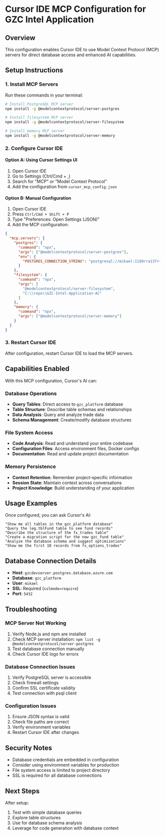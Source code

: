 # Cursor IDE MCP Configuration for GZC Intel Application

## Overview
This configuration enables Cursor IDE to use Model Context Protocol (MCP) servers for direct database access and enhanced AI capabilities.

## Setup Instructions

### 1. Install MCP Servers
Run these commands in your terminal:

```bash
# Install PostgreSQL MCP server
npm install -g @modelcontextprotocol/server-postgres

# Install filesystem MCP server
npm install -g @modelcontextprotocol/server-filesystem

# Install memory MCP server
npm install -g @modelcontextprotocol/server-memory
```

### 2. Configure Cursor IDE

#### Option A: Using Cursor Settings UI
1. Open Cursor IDE
2. Go to Settings (Ctrl/Cmd + ,)
3. Search for "MCP" or "Model Context Protocol"
4. Add the configuration from `cursor_mcp_config.json`

#### Option B: Manual Configuration
1. Open Cursor IDE
2. Press `Ctrl/Cmd + Shift + P`
3. Type "Preferences: Open Settings (JSON)"
4. Add the MCP configuration:

```json
{
  "mcp.servers": {
    "postgres": {
      "command": "npx",
      "args": ["@modelcontextprotocol/server-postgres"],
      "env": {
        "POSTGRES_CONNECTION_STRING": "postgresql://mikael:Ii89rra137+*@gzcdevserver.postgres.database.azure.com:5432/gzc_platform?sslmode=require"
      }
    },
    "filesystem": {
      "command": "npx",
      "args": [
        "@modelcontextprotocol/server-filesystem",
        "C:\\repo\\GZC-Intel-Application-AC"
      ]
    },
    "memory": {
      "command": "npx",
      "args": ["@modelcontextprotocol/server-memory"]
    }
  }
}
```

### 3. Restart Cursor IDE
After configuration, restart Cursor IDE to load the MCP servers.

## Capabilities Enabled

With this MCP configuration, Cursor's AI can:

### Database Operations
- **Query Tables**: Direct access to `gzc_platform` database
- **Table Structure**: Describe table schemas and relationships
- **Data Analysis**: Query and analyze trade data
- **Schema Management**: Create/modify database structures

### File System Access
- **Code Analysis**: Read and understand your entire codebase
- **Configuration Files**: Access environment files, Docker configs
- **Documentation**: Read and update project documentation

### Memory Persistence
- **Context Retention**: Remember project-specific information
- **Session State**: Maintain context across conversations
- **Project Knowledge**: Build understanding of your application

## Usage Examples

Once configured, you can ask Cursor's AI:

```
"Show me all tables in the gzc_platform database"
"Query the leg.tblFund table to see fund records"
"Describe the structure of the fx_trades table"
"Create a migration script for the new gzc_fund table"
"Analyze the database schema and suggest optimizations"
"Show me the first 10 records from fx_options_trades"
```

## Database Connection Details

- **Host**: `gzcdevserver.postgres.database.azure.com`
- **Database**: `gzc_platform`
- **User**: `mikael`
- **SSL**: Required (`sslmode=require`)
- **Port**: `5432`

## Troubleshooting

### MCP Server Not Working
1. Verify Node.js and npm are installed
2. Check MCP server installation: `npm list -g @modelcontextprotocol/server-postgres`
3. Test database connection manually
4. Check Cursor IDE logs for errors

### Database Connection Issues
1. Verify PostgreSQL server is accessible
2. Check firewall settings
3. Confirm SSL certificate validity
4. Test connection with psql client

### Configuration Issues
1. Ensure JSON syntax is valid
2. Check file paths are correct
3. Verify environment variables
4. Restart Cursor IDE after changes

## Security Notes

- Database credentials are embedded in configuration
- Consider using environment variables for production
- File system access is limited to project directory
- SSL is required for all database connections

## Next Steps

After setup:
1. Test with simple database queries
2. Explore table structures
3. Use for database schema analysis
4. Leverage for code generation with database context

